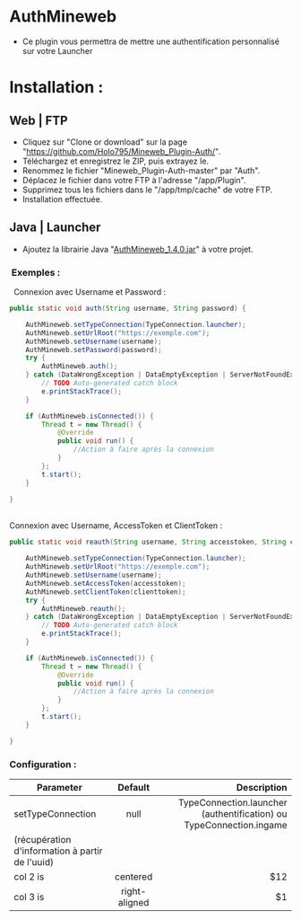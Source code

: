 # AuthMineweb
- Ce plugin vous permettra de mettre une authentification personnalisé
sur votre Launcher

<h1>Installation :  
  
  
## Web | FTP
- Cliquez sur "Clone or download" sur la page "https://github.com/Holo795/Mineweb_Plugin-Auth/".
- Téléchargez et enregistrez le ZIP, puis extrayez le.
- Renommez le fichier "Mineweb_Plugin-Auth-master" par "Auth".
- Déplacez le fichier dans votre FTP à l'adresse "/app/Plugin".
- Supprimez tous les fichiers dans le "/app/tmp/cache" de votre FTP.
- Installation effectuée. 
##  
  
## Java | Launcher
- Ajoutez la librairie Java "[AuthMineweb_1.4.0.jar](https://github.com/Holo795/Mineweb_Plugin-Auth/raw/master/Documentation/AuthMineweb_1.4.0.jar)" à votre projet.

###  Exemples :
 
Connexion avec Username et Password :
```java
public static void auth(String username, String password) {

	AuthMineweb.setTypeConnection(TypeConnection.launcher);
	AuthMineweb.setUrlRoot("https://exemple.com");
	AuthMineweb.setUsername(username);
	AuthMineweb.setPassword(password);
	try {
		AuthMineweb.auth();
	} catch (DataWrongException | DataEmptyException | ServerNotFoundException | IOException e) {
		// TODO Auto-generated catch block
		e.printStackTrace();
	}

	if (AuthMineweb.isConnected()) {
		Thread t = new Thread() {
			@Override
			public void run() {
				//Action à faire après la connexion
			}
		};
		t.start();
	}

}
```
   
Connexion avec Username, AccessToken et ClientToken :
```java
public static void reauth(String username, String accesstoken, String clienttoken) {

	AuthMineweb.setTypeConnection(TypeConnection.launcher);
	AuthMineweb.setUrlRoot("https://exemple.com");
	AuthMineweb.setUsername(username);
	AuthMineweb.setAccessToken(accesstoken);
	AuthMineweb.setClientToken(clienttoken);
	try {
		AuthMineweb.reauth();
	} catch (DataWrongException | DataEmptyException | ServerNotFoundException | IOException e) {
		// TODO Auto-generated catch block
		e.printStackTrace();
	}

	if (AuthMineweb.isConnected()) {
		Thread t = new Thread() {
			@Override
			public void run() {
				//Action à faire après la connexion
			}
		};
		t.start();
	}

}
```
### Configuration :
| Parameter         |      Default  |  Description |
|-------------------|:-------------:|------------------------------------------------------------------------------------------------------------:|
| setTypeConnection |  null | TypeConnection.launcher (authentification) ou TypeConnection.ingame  
(récupération d'information à partir de l'uuid) |
| col 2 is          |    centered   |   $12 |
| col 3 is          | right-aligned |    $1 |
##
